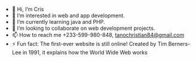 - 👋 Hi, I’m Cris
- 👀 I’m interested in web and app development.  
- 🌱 I’m currently learning java and PHP.
- 💞️ I’m looking to collaborate on web development projects. 
- 📫 How to reach me +233-599-980-848, tanochristian84@gmail.com
- ⚡ Fun fact: The first-ever website is still online! Created by Tim Berners-Lee in 1991, it explains how the World Wide Web works

<!---
nanakwameish/nanakwameish is a ✨ special ✨ repository because its `README.md` (this file) appears on your GitHub profile.
You can click the Preview link to take a look at your changes.
--->
